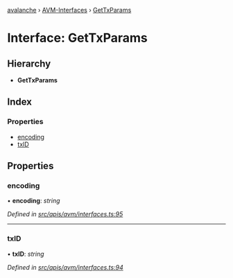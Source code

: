 [avalanche](../README.md) › [AVM-Interfaces](../modules/avm_interfaces.md) › [GetTxParams](avm_interfaces.gettxparams.md)

# Interface: GetTxParams

## Hierarchy

* **GetTxParams**

## Index

### Properties

* [encoding](avm_interfaces.gettxparams.md#encoding)
* [txID](avm_interfaces.gettxparams.md#txid)

## Properties

###  encoding

• **encoding**: *string*

*Defined in [src/apis/avm/interfaces.ts:95](https://github.com/ava-labs/avalanchejs/blob/5511161/src/apis/avm/interfaces.ts#L95)*

___

###  txID

• **txID**: *string*

*Defined in [src/apis/avm/interfaces.ts:94](https://github.com/ava-labs/avalanchejs/blob/5511161/src/apis/avm/interfaces.ts#L94)*
